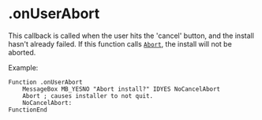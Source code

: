 # .onUserAbort

This callback is called when the user hits the 'cancel' button, and the install hasn't already failed. If this function calls [`Abort`][1], the install will not be aborted.

Example:

    Function .onUserAbort
        MessageBox MB_YESNO "Abort install?" IDYES NoCancelAbort
        Abort ; causes installer to not quit.
        NoCancelAbort:
    FunctionEnd

[1]: ../Reference/Abort.md